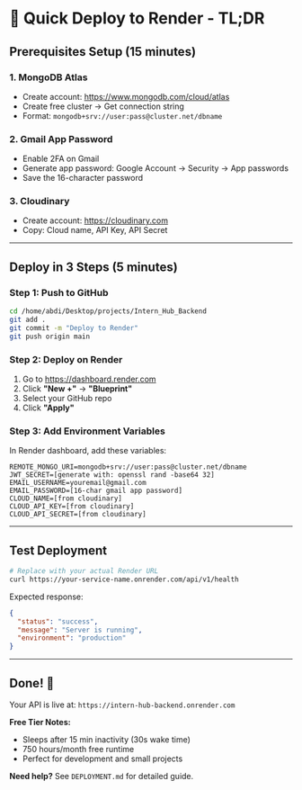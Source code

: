 # 🚀 Quick Deploy to Render - TL;DR

## Prerequisites Setup (15 minutes)

### 1. MongoDB Atlas
- Create account: https://www.mongodb.com/cloud/atlas
- Create free cluster → Get connection string
- Format: `mongodb+srv://user:pass@cluster.net/dbname`

### 2. Gmail App Password
- Enable 2FA on Gmail
- Generate app password: Google Account → Security → App passwords
- Save the 16-character password

### 3. Cloudinary
- Create account: https://cloudinary.com
- Copy: Cloud name, API Key, API Secret

---

## Deploy in 3 Steps (5 minutes)

### Step 1: Push to GitHub
```bash
cd /home/abdi/Desktop/projects/Intern_Hub_Backend
git add .
git commit -m "Deploy to Render"
git push origin main
```

### Step 2: Deploy on Render
1. Go to https://dashboard.render.com
2. Click **"New +"** → **"Blueprint"**
3. Select your GitHub repo
4. Click **"Apply"**

### Step 3: Add Environment Variables
In Render dashboard, add these variables:

```
REMOTE_MONGO_URI=mongodb+srv://user:pass@cluster.net/dbname
JWT_SECRET=[generate with: openssl rand -base64 32]
EMAIL_USERNAME=youremail@gmail.com
EMAIL_PASSWORD=[16-char gmail app password]
CLOUD_NAME=[from cloudinary]
CLOUD_API_KEY=[from cloudinary]
CLOUD_API_SECRET=[from cloudinary]
```

---

## Test Deployment

```bash
# Replace with your actual Render URL
curl https://your-service-name.onrender.com/api/v1/health
```

Expected response:
```json
{
  "status": "success",
  "message": "Server is running",
  "environment": "production"
}
```

---

## Done! 🎉

Your API is live at: `https://intern-hub-backend.onrender.com`

**Free Tier Notes:**
- Sleeps after 15 min inactivity (30s wake time)
- 750 hours/month free runtime
- Perfect for development and small projects

**Need help?** See `DEPLOYMENT.md` for detailed guide.

